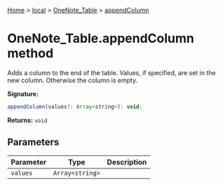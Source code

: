 [Home](./index) &gt; [local](local.md) &gt; [OneNote\_Table](local.onenote_table.md) &gt; [appendColumn](local.onenote_table.appendcolumn.md)

# OneNote\_Table.appendColumn method

Adds a column to the end of the table. Values, if specified, are set in the new column. Otherwise the column is empty.

**Signature:**
```javascript
appendColumn(values?: Array<string>): void;
```
**Returns:** `void`

## Parameters

|  Parameter | Type | Description |
|  --- | --- | --- |
|  `values` | `Array<string>` |  |

